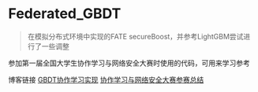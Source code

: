 # Federated_GBDT
> 在模拟分布式环境中实现的FATE secureBoost，并参考LightGBM尝试进行了一些调整

参加第一届全国大学生协作学习与网络安全大赛时使用的代码，可用来学习参考

博客链接
[GBDT协作学习实现](https://jacoeus.github.io/2020/11/30/GBDT%E5%8D%8F%E4%BD%9C%E5%AD%A6%E4%B9%A0%E5%AE%9E%E7%8E%B0/)
[协作学习与网络安全大赛参赛总结](https://jacoeus.github.io/2021/01/16/%E5%8D%8F%E4%BD%9C%E5%AD%A6%E4%B9%A0%E4%B8%8E%E7%BD%91%E7%BB%9C%E5%AE%89%E5%85%A8%E5%A4%A7%E8%B5%9B%E5%8F%82%E8%B5%9B%E6%80%BB%E7%BB%93/)
